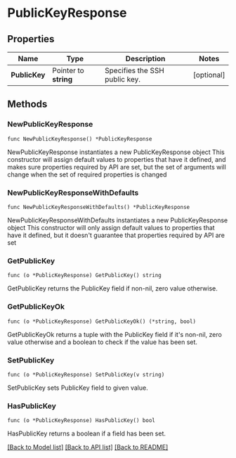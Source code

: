 # PublicKeyResponse

## Properties

Name | Type | Description | Notes
------------ | ------------- | ------------- | -------------
**PublicKey** | Pointer to **string** | Specifies the SSH public key. | [optional] 

## Methods

### NewPublicKeyResponse

`func NewPublicKeyResponse() *PublicKeyResponse`

NewPublicKeyResponse instantiates a new PublicKeyResponse object
This constructor will assign default values to properties that have it defined,
and makes sure properties required by API are set, but the set of arguments
will change when the set of required properties is changed

### NewPublicKeyResponseWithDefaults

`func NewPublicKeyResponseWithDefaults() *PublicKeyResponse`

NewPublicKeyResponseWithDefaults instantiates a new PublicKeyResponse object
This constructor will only assign default values to properties that have it defined,
but it doesn't guarantee that properties required by API are set

### GetPublicKey

`func (o *PublicKeyResponse) GetPublicKey() string`

GetPublicKey returns the PublicKey field if non-nil, zero value otherwise.

### GetPublicKeyOk

`func (o *PublicKeyResponse) GetPublicKeyOk() (*string, bool)`

GetPublicKeyOk returns a tuple with the PublicKey field if it's non-nil, zero value otherwise
and a boolean to check if the value has been set.

### SetPublicKey

`func (o *PublicKeyResponse) SetPublicKey(v string)`

SetPublicKey sets PublicKey field to given value.

### HasPublicKey

`func (o *PublicKeyResponse) HasPublicKey() bool`

HasPublicKey returns a boolean if a field has been set.


[[Back to Model list]](../README.md#documentation-for-models) [[Back to API list]](../README.md#documentation-for-api-endpoints) [[Back to README]](../README.md)


